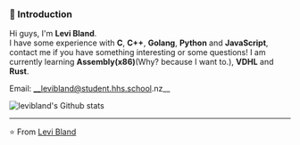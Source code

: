 ### 👋 Introduction

Hi guys, I'm **Levi Bland**.  
I have some experience with **C**, **C++**, **Golang**, **Python** and **JavaScript**, contact me if you have something interesting or some questions!
I am currently learning **Assembly(x86)**(Why? because I want to.), **VDHL** and **Rust**.

Email: __levibland@student.hhs.school.nz__

![levibland's Github stats](https://github-readme-stats.vercel.app/api?username=levibland&show_icons=true)




---
⭐️ From [Levi Bland](https://github.com/levibland)
